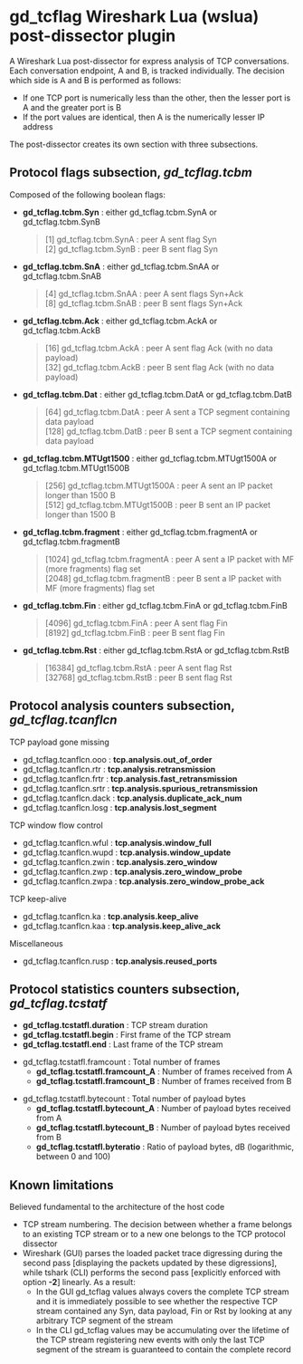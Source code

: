 <h1><b>gd_tcflag</b> Wireshark Lua (wslua) post-dissector plugin</h1>

<p>
A Wireshark Lua post-dissector for express analysis of TCP conversations.<br>
Each conversation endpoint, A and B, is tracked individually. The decision which side is A and B is performed as follows:
<ul>
 <li>If one TCP port is numerically less than the other, then the lesser port is A and the greater port is B</li>
 <li>If the port values are identical, then A is the numerically lesser IP address</li>
</ul>
The post-dissector creates its own section with three subsections.
</p>

<h2>Protocol flags subsection, <i>gd_tcflag.tcbm</i></h2>
    
<p>
Composed of the following boolean flags:
<ul>
 <li><b>gd_tcflag.tcbm.Syn</b> : either gd_tcflag.tcbm.SynA or gd_tcflag.tcbm.SynB
  <blockquote>
  [1] gd_tcflag.tcbm.SynA : peer A sent flag Syn<br>
  [2] gd_tcflag.tcbm.SynB : peer B sent flag Syn
  </blockquote>
 </li>
 <li><b>gd_tcflag.tcbm.SnA</b> : either gd_tcflag.tcbm.SnAA or gd_tcflag.tcbm.SnAB
  <blockquote>
  [4] gd_tcflag.tcbm.SnAA : peer A sent flags Syn+Ack<br>
  [8] gd_tcflag.tcbm.SnAB : peer B sent flags Syn+Ack
  </blockquote>
 </li>
 <li><b>gd_tcflag.tcbm.Ack</b> : either gd_tcflag.tcbm.AckA or gd_tcflag.tcbm.AckB
  <blockquote>
  [16] gd_tcflag.tcbm.AckA : peer A sent flag Ack (with no data payload)<br>
  [32] gd_tcflag.tcbm.AckB : peer B sent flag Ack (with no data payload)
  </blockquote>
</li>
 <li><b>gd_tcflag.tcbm.Dat</b> : either gd_tcflag.tcbm.DatA or gd_tcflag.tcbm.DatB
  <blockquote>
  [64] gd_tcflag.tcbm.DatA : peer A sent a TCP segment containing data payload<br>
  [128] gd_tcflag.tcbm.DatB : peer B sent a TCP segment containing data payload
  </blockquote>
 </li>
 <li><b>gd_tcflag.tcbm.MTUgt1500</b> : either gd_tcflag.tcbm.MTUgt1500A or gd_tcflag.tcbm.MTUgt1500B
  <blockquote>
   [256] gd_tcflag.tcbm.MTUgt1500A : peer A sent an IP packet longer than 1500 B<br>
   [512] gd_tcflag.tcbm.MTUgt1500B : peer B sent an IP packet longer than 1500 B
  </blockquote>
 </li>
 <li><b>gd_tcflag.tcbm.fragment</b> : either gd_tcflag.tcbm.fragmentA or gd_tcflag.tcbm.fragmentB
  <blockquote>
    [1024] gd_tcflag.tcbm.fragmentA : peer A sent a IP packet with MF (more fragments) flag set<br>
    [2048] gd_tcflag.tcbm.fragmentB : peer B sent a IP packet with MF (more fragments) flag set
  </blockquote>
 </li>
 <li><b>gd_tcflag.tcbm.Fin</b> : either gd_tcflag.tcbm.FinA or gd_tcflag.tcbm.FinB
  <blockquote>
   [4096] gd_tcflag.tcbm.FinA : peer A sent flag Fin<br>
   [8192] gd_tcflag.tcbm.FinB : peer B sent flag Fin
  </blockquote>
 </li>
 <li><b>gd_tcflag.tcbm.Rst</b> : either gd_tcflag.tcbm.RstA or gd_tcflag.tcbm.RstB
  <blockquote>
   [16384] gd_tcflag.tcbm.RstA : peer A sent flag Rst<br>
   [32768] gd_tcflag.tcbm.RstB : peer B sent flag Rst
  </blockquote>
 </li>
</ul>
</p>

<h2>Protocol analysis counters subsection, <i>gd_tcflag.tcanflcn</i></h2>

<p>
TCP payload gone missing
 <ul>
  <li>gd_tcflag.tcanflcn.ooo : <b>tcp.analysis.out_of_order</b></li>
  <li>gd_tcflag.tcanflcn.rtr : <b>tcp.analysis.retransmission</b></li>
  <li>gd_tcflag.tcanflcn.frtr : <b>tcp.analysis.fast_retransmission</b></li>
  <li>gd_tcflag.tcanflcn.srtr : <b>tcp.analysis.spurious_retransmission</b></li>
  <li>gd_tcflag.tcanflcn.dack : <b>tcp.analysis.duplicate_ack_num</b></li>
  <li>gd_tcflag.tcanflcn.losg : <b>tcp.analysis.lost_segment</b></li>
 </ul>
</p>

<p>
TCP window flow control
<ul>
 <li>gd_tcflag.tcanflcn.wful : <b>tcp.analysis.window_full</b></li>
 <li>gd_tcflag.tcanflcn.wupd : <b>tcp.analysis.window_update</b></li>
 <li>gd_tcflag.tcanflcn.zwin : <b>tcp.analysis.zero_window</b></li>
 <li>gd_tcflag.tcanflcn.zwp : <b>tcp.analysis.zero_window_probe</b></li>
 <li>gd_tcflag.tcanflcn.zwpa : <b>tcp.analysis.zero_window_probe_ack</b></li>
</ul>
</p>

<p>
TCP keep-alive
<ul>
 <li>gd_tcflag.tcanflcn.ka : <b>tcp.analysis.keep_alive</b></li>
 <li>gd_tcflag.tcanflcn.kaa : <b>tcp.analysis.keep_alive_ack</b></li>
</ul>
</p>

<p>
Miscellaneous
<ul><li>gd_tcflag.tcanflcn.rusp : <b>tcp.analysis.reused_ports</b></li></ul>
</p>

<h2>Protocol statistics counters subsection, <i>gd_tcflag.tcstatf</i></h2>

<p>
 <ul>
  <li><b>gd_tcflag.tcstatfl.duration</b> : TCP stream duration</li>
  <li><b>gd_tcflag.tcstatfl.begin</b> : First frame of the TCP stream</li>
  <li><b>gd_tcflag.tcstatfl.end</b> : Last frame of the TCP stream</li>
 </ul>
</p>

<p>
 <ul>
  <li>gd_tcflag.tcstatfl.framcount : Total number of frames
   <ul>
    <li><b>gd_tcflag.tcstatfl.framcount_A</b> : Number of frames received from A</li>
    <li><b>gd_tcflag.tcstatfl.framcount_B</b> : Number of frames received from B</li>
   </ul>
  </li> 
 </ul>
</p>

<p>
<ul>
 <li>gd_tcflag.tcstatfl.bytecount : Total number of payload bytes
  <ul>
   <li><b>gd_tcflag.tcstatfl.bytecount_A</b> : Number of payload bytes received from A</li>
   <li><b>gd_tcflag.tcstatfl.bytecount_B</b> : Number of payload bytes received from B</li>
   <li><b>gd_tcflag.tcstatfl.byteratio</b> : Ratio of payload bytes, dB (logarithmic, between 0 and 100)</li>
  </ul>
 </li>
</ul>
</p>

<h2>Known limitations</h2>

<p>
Believed fundamental to the architecture of the host code
</p>

<p>
<ul>
 <li>TCP stream numbering. The decision between whether a frame belongs to an existing TCP stream or to a new one belongs to the TCP protocol dissector</li>
  <li>Wireshark (GUI) parses the loaded packet trace digressing during the second pass [displaying the packets updated by these digressions], while tshark (CLI) performs the second pass [explicitly enforced with option <b>-2</b>] linearly. As a result:
<ul>
 <li>In the GUI gd_tcflag values always covers the complete TCP stream and it is immediately possible to see whether the respective TCP stream contained any Syn, data payload, Fin or Rst by looking at any arbitrary TCP segment of the stream</li>
 <li>In the CLI gd_tcflag values may be accumulating over the lifetime of the TCP stream registering new events with only the last TCP segment of the stream is guaranteed to contain the complete record</li>
</ul>
 </li>
 </ul>
